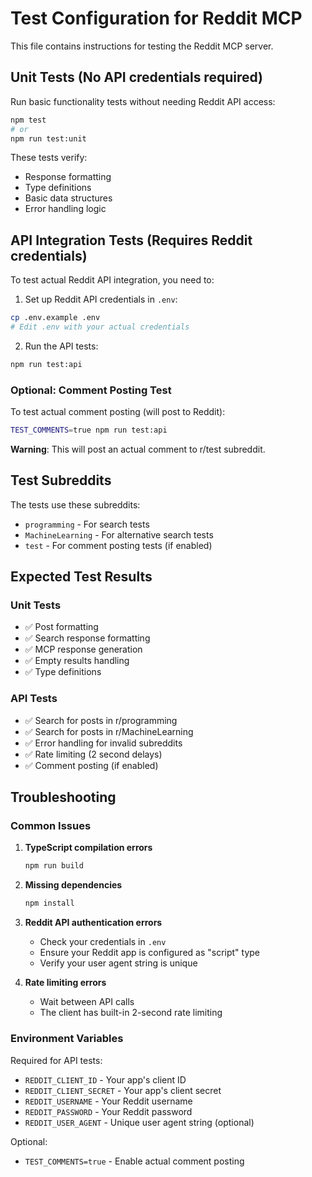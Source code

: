 # Test Configuration for Reddit MCP

This file contains instructions for testing the Reddit MCP server.

## Unit Tests (No API credentials required)

Run basic functionality tests without needing Reddit API access:

```bash
npm test
# or
npm run test:unit
```

These tests verify:
- Response formatting
- Type definitions
- Basic data structures
- Error handling logic

## API Integration Tests (Requires Reddit credentials)

To test actual Reddit API integration, you need to:

1. Set up Reddit API credentials in `.env`:
```bash
cp .env.example .env
# Edit .env with your actual credentials
```

2. Run the API tests:
```bash
npm run test:api
```

### Optional: Comment Posting Test

To test actual comment posting (will post to Reddit):
```bash
TEST_COMMENTS=true npm run test:api
```

**Warning**: This will post an actual comment to r/test subreddit.

## Test Subreddits

The tests use these subreddits:
- `programming` - For search tests
- `MachineLearning` - For alternative search tests  
- `test` - For comment posting tests (if enabled)

## Expected Test Results

### Unit Tests
- ✅ Post formatting
- ✅ Search response formatting
- ✅ MCP response generation
- ✅ Empty results handling
- ✅ Type definitions

### API Tests
- ✅ Search for posts in r/programming
- ✅ Search for posts in r/MachineLearning
- ✅ Error handling for invalid subreddits
- ✅ Rate limiting (2 second delays)
- ✅ Comment posting (if enabled)

## Troubleshooting

### Common Issues

1. **TypeScript compilation errors**
   ```bash
   npm run build
   ```

2. **Missing dependencies**
   ```bash
   npm install
   ```

3. **Reddit API authentication errors**
   - Check your credentials in `.env`
   - Ensure your Reddit app is configured as "script" type
   - Verify your user agent string is unique

4. **Rate limiting errors**
   - Wait between API calls
   - The client has built-in 2-second rate limiting

### Environment Variables

Required for API tests:
- `REDDIT_CLIENT_ID` - Your app's client ID
- `REDDIT_CLIENT_SECRET` - Your app's client secret
- `REDDIT_USERNAME` - Your Reddit username
- `REDDIT_PASSWORD` - Your Reddit password
- `REDDIT_USER_AGENT` - Unique user agent string (optional)

Optional:
- `TEST_COMMENTS=true` - Enable actual comment posting
